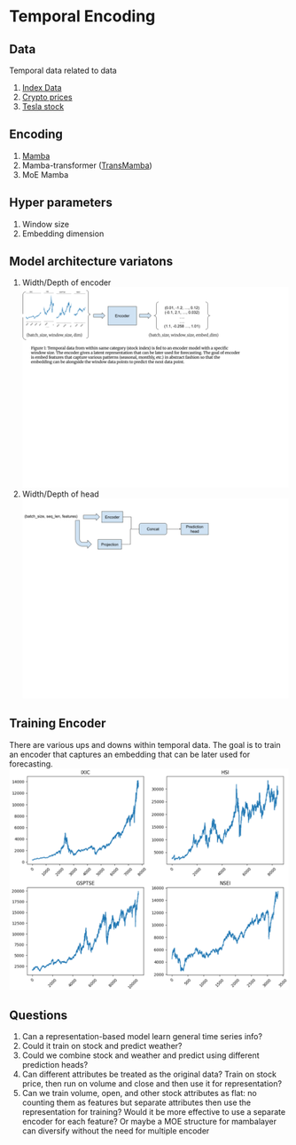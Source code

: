 # Temporal Encoding


## Data

Temporal data related to data
1. [Index Data](https://www.kaggle.com/datasets/mattiuzc/stock-exchange-data)
2. [Crypto prices](https://www.kaggle.com/datasets/sudalairajkumar/cryptocurrencypricehistory)
3. [Tesla stock](https://www.kaggle.com/datasets/varpit94/tesla-stock-data-updated-till-28jun2021)

## Encoding

1. [Mamba](https://arxiv.org/pdf/2312.00752)
2. Mamba-transformer ([TransMamba](https://arxiv.org/pdf/2503.24067))
3. MoE Mamba 


## Hyper parameters

1. Window size
2. Embedding dimension

## Model architecture variatons

1. Width/Depth of encoder
![Alt text](imgs/encoder-workflow.png)
2. Width/Depth of head
![Alt text](imgs/pred-workflow.png)

## Training Encoder

There are various ups and downs within temporal data. The goal is to train an encoder that captures an embedding that can be later used for forecasting.
![Alt text](imgs/index-data.png)

## Questions
1. Can a representation-based model learn general time series info?
2. Could it train on stock and predict weather?
3. Could we combine stock and weather and predict using different prediction heads?
4. Can different attributes be treated as the original data? Train on stock price, then run on volume and close and then use it for representation?
5. Can we train volume, open, and other stock attributes as flat: no counting them as features but separate attributes then use the representation for training? Would it be more effective to use a separate encoder for each feature? Or maybe a MOE structure for mambalayer can diversify without the need for multiple encoder
